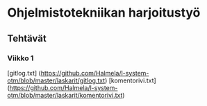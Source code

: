 # Ohjelmistotekniikan harjoitustyö
## Tehtävät
### Viikko 1
[gitlog.txt] (https://github.com/Halmela/l-system-otm/blob/master/laskarit/gitlog.txt)
[komentorivi.txt] (https://github.com/Halmela/l-system-otm/blob/master/laskarit/komentorivi.txt)
